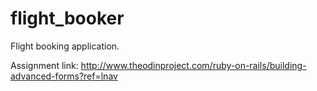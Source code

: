 # flight_booker
Flight booking application.

Assignment link: http://www.theodinproject.com/ruby-on-rails/building-advanced-forms?ref=lnav
